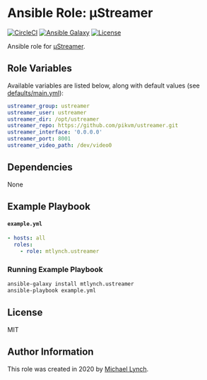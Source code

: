 # Ansible Role: µStreamer

[![CircleCI](https://circleci.com/gh/mtlynch/ansible-role-ustreamer.svg?style=svg)](https://circleci.com/gh/mtlynch/ansible-role-ustreamer) [![Ansible Galaxy](https://img.shields.io/badge/ansible--galaxy-ustreamer-blue.svg?style=flat-square)](https://galaxy.ansible.com/mtlynch/ustreamer) [![License](http://img.shields.io/:license-mit-blue.svg?style=flat-square)](LICENSE)

Ansible role for [µStreamer](https://github.com/pikvm/ustreamer).

## Role Variables

Available variables are listed below, along with default values (see [defaults/main.yml](defaults/main.yml)):

```yaml
ustreamer_group: ustreamer
ustreamer_user: ustreamer
ustreamer_dir: /opt/ustreamer
ustreamer_repo: https://github.com/pikvm/ustreamer.git
ustreamer_interface: '0.0.0.0'
ustreamer_port: 8001
ustreamer_video_path: /dev/video0
```

## Dependencies

None

## Example Playbook

#### `example.yml`

```yaml
- hosts: all
  roles:
    - role: mtlynch.ustreamer
```

### Running Example Playbook

```bash
ansible-galaxy install mtlynch.ustreamer
ansible-playbook example.yml
```

## License

MIT

## Author Information

This role was created in 2020 by [Michael Lynch](http://mtlynch.io).